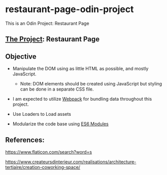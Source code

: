 # restaurant-page-odin-project
This is an Odin Project: Restaurant Page


## [The Project](https://www.theodinproject.com/lessons/node-path-javascript-restaurant-page): Restaurant Page


## Objective

* Manipulate the DOM using as little HTML as possible, and mostly JavaScript. 
    * Note: DOM elements should be created using JavaScript but       styling can be done in a separate CSS file.

* I am expected to utilize [Webpack](https://webpack.js.org/) for bundling data throughout this project.

* Use Loaders to Load assets

* Modularize the code base using [ES6 Modules](https://www.theodinproject.com/lessons/node-path-javascript-es6-modules)

## References:

https://www.flaticon.com/search?word=s

https://www.createursdinterieur.com/realisations/architecture-tertiaire/creation-coworking-space/